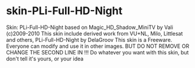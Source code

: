 skin-PLi-Full-HD-Night
===============

Skin: PLi-Full-HD-Night based on Magic_HD_Shadow_MiniTV by Vali (c)2009-2010
This skin include derived work from VU+NL, Milo, Littlesat and others, PLi-Full-HD-Night by DelaGroov
This skin is a Freeware. Everyone can modify and use it in other images.
BUT DO NOT REMOVE OR CHANGE THE SECOND LINE IN !!!
Do whatever you want with this skin, but don't tell it's yours, or your idea
